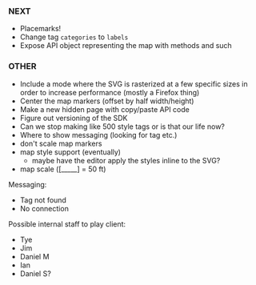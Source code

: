 ### NEXT

- Placemarks!
- Change tag `categories` to `labels`
- Expose API object representing the map with methods and such

### OTHER

- Include a mode where the SVG is rasterized at a few specific sizes in order to
  increase performance (mostly a Firefox thing)
- Center the map markers (offset by half width/height)
- Make a new hidden page with copy/paste API code
- Figure out versioning of the SDK
- Can we stop making like 500 style tags or is that our life now?
- Where to show messaging (looking for tag etc.)
- don't scale map markers
- map style support (eventually)
  - maybe have the editor apply the styles inline to the SVG?
- map scale ([_____] = 50 ft)

Messaging:

- Tag not found
- No connection

Possible internal staff to play client:

- Tye
- Jim
- Daniel M
- Ian
- Daniel S?
